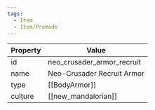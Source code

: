 ```yaml
---
tags:
  - Item
  - Item/Premade
---
```


| Property | Value                      |
| -------- | -------------------------- |
| id       | neo_crusader_armor_recruit |
| name     | Neo-Crusader Recruit Armor |
| type     | [[BodyArmor]]              |
| culture  | [[new_mandalorian]]        |


